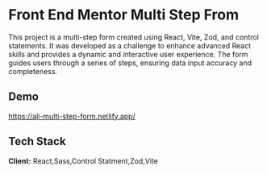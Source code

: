 
# Front End Mentor Multi Step From 

This project is a multi-step form created using React, Vite, Zod, and control statements. It was developed as a challenge to enhance advanced React skills and provides a dynamic and interactive user experience. The form guides users through a series of steps, ensuring data input accuracy and completeness.


## Demo

https://ali-multi-step-form.netlify.app/


## Tech Stack

**Client:** React,Sass,Control Statment,Zod,Vite





